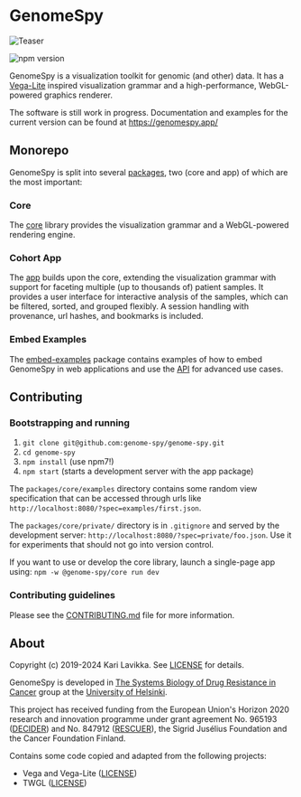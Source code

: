 # GenomeSpy

![Teaser](https://raw.githubusercontent.com/genome-spy/genome-spy/master/docs/img/teaser.png)

![npm version](https://img.shields.io/npm/v/@genome-spy/core)

GenomeSpy is a visualization toolkit for genomic (and other) data. It has a [Vega-Lite](https://vega.github.io/vega-lite/) inspired visualization grammar and a high-performance, WebGL-powered graphics renderer.

The software is still work in progress. Documentation and examples for the current version can be found at https://genomespy.app/

## Monorepo

GenomeSpy is split into several [packages](./packages/), two (core and app) of which are the most important:

### Core

The [core](./packages/core/) library provides the visualization grammar and a WebGL-powered rendering engine.

### Cohort App

The [app](./packages/app/) builds upon the core, extending the visualization grammar with support for faceting multiple (up to thousands of) patient samples. It provides a user interface for interactive analysis of the samples, which can be filtered, sorted, and grouped flexibly. A session handling with provenance, url hashes, and bookmarks is included.

### Embed Examples

The [embed-examples](./packages/embed-examples/) package contains examples of how to embed GenomeSpy in web applications and use the [API](https://genomespy.app/docs/api/) for advanced use cases.

## Contributing

### Bootstrapping and running

1. `git clone git@github.com:genome-spy/genome-spy.git`
2. `cd genome-spy`
3. `npm install` (use npm7!)
4. `npm start` (starts a development server with the app package)

The `packages/core/examples` directory contains some random view specification that can be accessed through urls like `http://localhost:8080/?spec=examples/first.json`.

The `packages/core/private/` directory is in `.gitignore` and served by the development server: `http://localhost:8080/?spec=private/foo.json`. Use it for experiments that should not go into version control.

If you want to use or develop the core library, launch a single-page app using: `npm -w @genome-spy/core run dev`

### Contributing guidelines

Please see the [CONTRIBUTING.md](./CONTRIBUTING.md) file for more information.

## About

Copyright (c) 2019-2024 Kari Lavikka. See [LICENSE](LICENSE) for details.

GenomeSpy is developed in [The Systems Biology of Drug Resistance in
Cancer](https://www.helsinki.fi/en/researchgroups/systems-biology-of-drug-resistance-in-cancer)
group at the [University of Helsinki](https://www.helsinki.fi/en).

This project has received funding from the European Union's Horizon 2020
research and innovation programme under grant agreement No. 965193
([DECIDER](https://www.deciderproject.eu/)) and No. 847912
([RESCUER](https://www.rescuer.uio.no/)), the Sigrid Jusélius Foundation and
the Cancer Foundation Finland.

Contains some code copied and adapted from the following projects:

- Vega and Vega-Lite ([LICENSE](https://github.com/vega/vega-lite/blob/master/LICENSE))
- TWGL ([LICENSE](https://github.com/greggman/twgl.js/blob/master/LICENSE.md))
